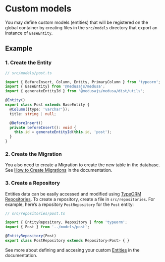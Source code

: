 # Custom models

You may define custom models (entities) that will be registered on the global container by creating files in the `src/models` directory that export an instance of `BaseEntity`.

## Example

### 1. Create the Entity

```ts
// src/models/post.ts

import { BeforeInsert, Column, Entity, PrimaryColumn } from 'typeorm';
import { BaseEntity} from '@medusajs/medusa';
import { generateEntityId } from '@medusajs/medusa/dist/utils';

@Entity()
export class Post extends BaseEntity {
  @Column({type: 'varchar'});
  title: string | null;

  @BeforeInsert()
  private beforeInsert(): void {
    this.id = generateEntityId(this.id, 'post');
  }
}
```

### 2. Create the Migration

You also need to create a Migration to create the new table in the database. See [How to Create Migrations](https://docs.medusajs.com/advanced/backend/migrations/) in the documentation.

### 3. Create a Repository
Entities data can be easily accessed and modified using [TypeORM Repositories](https://typeorm.io/working-with-repository). To create a repository, create a file in `src/repositories`. For example, here’s a repository `PostRepository` for the `Post` entity:

```ts
// src/repositories/post.ts

import { EntityRepository, Repository } from 'typeorm';
import { Post } from '../models/post';

@EntityRepository(Post)
export class PostRepository extends Repository<Post> { }
```

See more about defining and accesing your custom [Entities](https://docs.medusajs.com/advanced/backend/entities/overview) in the documentation.